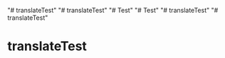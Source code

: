 "# translateTest" 
"# translateTest" 
"# Test" 
"# Test" 
"# translateTest" 
"# translateTest" 
# translateTest
